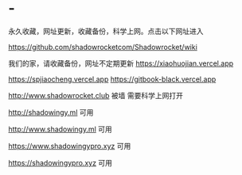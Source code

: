 # -
永久收藏，网址更新，收藏备份，科学上网。点击以下网址进入

https://github.com/shadowrocketcom/Shadowrocket/wiki

我们的家，请收藏备份，网址不定期更新
https://xiaohuojian.vercel.app

https://spjiaocheng.vercel.app
https://gitbook-black.vercel.app

http://www.shadowrocket.club 被墙 需要科学上网打开

http://shadowingy.ml 可用

http://www.shadowingy.ml 可用

https://www.shadowingypro.xyz 可用

https://shadowingypro.xyz 可用 
